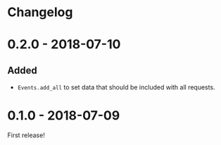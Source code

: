 Changelog
=========

# 0.2.0 - 2018-07-10

## Added
- `Events.add_all` to set data that should be included with all requests.

# 0.1.0 - 2018-07-09

First release!
